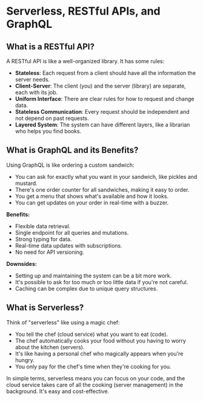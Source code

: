 # Serverless, RESTful APIs, and GraphQL

## What is a RESTful API?

A RESTful API is like a well-organized library. It has some rules:

- **Stateless**: Each request from a client should have all the information the server needs.
- **Client-Server**: The client (you) and the server (library) are separate, each with its job.
- **Uniform Interface**: There are clear rules for how to request and change data.
- **Stateless Communication**: Every request should be independent and not depend on past requests.
- **Layered System**: The system can have different layers, like a librarian who helps you find books.

## What is GraphQL and its Benefits?

Using GraphQL is like ordering a custom sandwich:

- You can ask for exactly what you want in your sandwich, like pickles and mustard.
- There's one order counter for all sandwiches, making it easy to order.
- You get a menu that shows what's available and how it looks.
- You can get updates on your order in real-time with a buzzer.

**Benefits:**

- Flexible data retrieval.
- Single endpoint for all queries and mutations.
- Strong typing for data.
- Real-time data updates with subscriptions.
- No need for API versioning.

**Downsides:**

- Setting up and maintaining the system can be a bit more work.
- It's possible to ask for too much or too little data if you're not careful.
- Caching can be complex due to unique query structures.

## What is Serverless?

Think of "serverless" like using a magic chef:

- You tell the chef (cloud service) what you want to eat (code).
- The chef automatically cooks your food without you having to worry about the kitchen (servers).
- It's like having a personal chef who magically appears when you're hungry.
- You only pay for the chef's time when they're cooking for you.

In simple terms, serverless means you can focus on your code, and the cloud service takes care of all the cooking (server management) in the background. It's easy and cost-effective.

